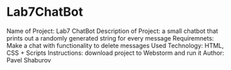 # Lab7ChatBot

Name of Project: Lab7 ChatBot
Description of Project: a small chatbot that prints out a randomly generated string for every message
Requiremnets: Make a chat with functionality to delete messages
Used Technology: HTML, CSS + Scripts
Instructions: download project to Webstorm and run it
Author: Pavel Shaburov
